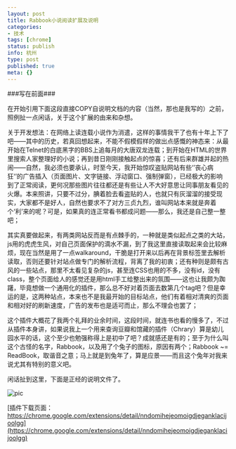 ```yaml
---
layout: post
title: Rabbook小说阅读扩展及说明
categories:
- 技术
tags: [chrome]
status: publish
info: 杭州
type: post
published: true
meta: {}
---
```



###写在前面###

在开始引用下面这段直接COPY自说明文档的内容（当然，那也是我写的）之前，照例扯一点闲话，关于这个扩展的由来和杂想。

关于开发想法：在网络上读连载小说作为消遣，这样的事情我干了也有十年上下了吧——其中的历史，若真回想起来，不能不假模假样的做出点感慨的神态来：从最开始在Telnet的白底黑字的BBS上追每月的大唐双龙连载；到开始在HTML的世界里搜索人家整理好的小说；再到昔日刚刚接触起点的惊喜；还有后来群雄并起的热闹——自然，我必须也要承认，时至今天，我开始惊叹盗贴网站有些‘’丧心病狂‘’的广告插入（页面图片、文字链接、浮动窗口、强制弹窗），已经极大的影响到了正常阅读，更何况那些图片往往都还是有些让人不大好意思让同事朋友看见的火爆。本来照讲，只要不过分，腆着脸去看盗贴的人，也就只有灰溜溜的接受现实，大家都不是好人，自然也要求不了对方三贞九烈，谁叫网站本来就是奔着个‘利’来的呢？可是，如果真的连正常看书都成问题——那么，我还是自己整一整吧；

其实真要做起来，有两类网站反而是有点棘手的，一种就是类似起点之类的大站，js用的虎虎生风，对自己页面保护的滴水不漏，到了我这里直接读取起来会比较麻烦，现在当然是用了一点walkaround，干脆是打开来以后再在背景标签里去解析读取，否则还要针对站点做专门的解析流程，背离了我的初衷；还有种则是颇有古风的一些站点，那里不太看见复杂的js，甚至连CSS也用的不多，没有id，没有class，整个页面给人的感觉还是用html手工给整出来的氛围——这也让我颇为踟躇，毕竟想做一个通用化的插件，那么总不好对着页面去数第几个tag吧？但是幸运的是，这两种站点，本来也不是我最开始的目标站点，他们有着相对清爽的页面和相对好的刷新速度，广告的发布也是适可而止，那么不理会也罢了；

这个插件大概花了我两个礼拜的业余时间，这段时间，就连书也看的慢多了，不过从插件本身讲，如果说我上一个用来查询豆瓣和馆藏的插件（Chrary）算是幼儿园水平的话，这个至少也勉强称得上是初中了吧？成就感还是有的；至于为什么叫这个古怪的名字，Rabbook，以及用了个兔子的图标，原因有两个；Rabbook ~= ReadBook，取谐音之意；马上就是到兔年了，算是应景——而且这个兔年对我来说尤其有特别的意义吧。

 闲话扯到这里，下面是正经的说明文件了。


 ![pic](http://i340.photobucket.com/albums/o350/claudxiao/shot-3.jpg)

[插件下载页面：https://chrome.google.com/extensions/detail/nndomihejeomoigdjeganklacijoolgg](https://chrome.google.com/extensions/detail/nndomihejeomoigdjeganklacijoolgg)
